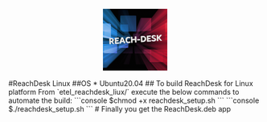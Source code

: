 <p align="center">
  <img src="res/128x128.png" ><br>
 
</p>
#ReachDesk Linux
##OS
* Ubuntu20.04
## To build ReachDesk for Linux platform
From `etel_reachdesk_liux/` execute the below commands to automate the build:
```console
$chmod +x reachdesk_setup.sh
```
```console
$./reachdesk_setup.sh
```
# Finally you get the ReachDesk.deb app
